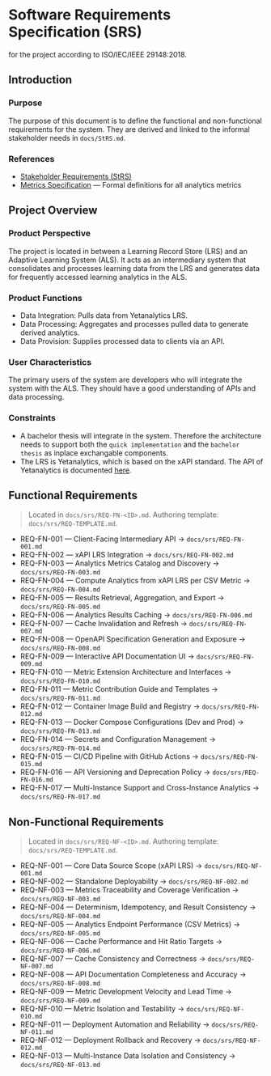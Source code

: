 # Software Requirements Specification (SRS)
for the project according to ISO/IEC/IEEE 29148:2018.

## Introduction
### Purpose
The purpose of this document is to define the functional and non-functional requirements for the system. They are derived and linked to the informal stakeholder needs in `docs/StRS.md`.

### References
- [Stakeholder Requirements (StRS)](./StRS.md)
- [Metrics Specification](./Metrics-Specification.md) — Formal definitions for all analytics metrics

## Project Overview
### Product Perspective
The project is located in between a Learning Record Store (LRS) and an Adaptive Learning System (ALS). It acts as an intermediary system that consolidates and processes learning data from the LRS and generates data for frequently accessed learning analytics in the ALS.
### Product Functions
- Data Integration: Pulls data from Yetanalytics LRS.
- Data Processing: Aggregates and processes pulled data to generate derived analytics.
- Data Provision: Supplies processed data to clients via an API.
### User Characteristics
The primary users of the system are developers who will integrate the system with the ALS. They should have a good understanding of APIs and data processing.
### Constraints
- A bachelor thesis will integrate in the system. Therefore the architecture needs to support both the `quick implementation` and the `bachelor thesis` as inplace exchangable components.
- The LRS is Yetanalytics, which is based on the xAPI standard. The API of Yetanalytics is documented [here](https://github.com/yetanalytics/lrsql/blob/main/doc/endpoints.md).

## Functional Requirements
> Located in `docs/srs/REQ-FN-<ID>.md`. Authoring template: `docs/srs/REQ-TEMPLATE.md`.

- REQ-FN-001 — Client-Facing Intermediary API → `docs/srs/REQ-FN-001.md`
- REQ-FN-002 — xAPI LRS Integration → `docs/srs/REQ-FN-002.md`
- REQ-FN-003 — Analytics Metrics Catalog and Discovery → `docs/srs/REQ-FN-003.md`
- REQ-FN-004 — Compute Analytics from xAPI LRS per CSV Metric → `docs/srs/REQ-FN-004.md`
- REQ-FN-005 — Results Retrieval, Aggregation, and Export → `docs/srs/REQ-FN-005.md`
- REQ-FN-006 — Analytics Results Caching → `docs/srs/REQ-FN-006.md`
- REQ-FN-007 — Cache Invalidation and Refresh → `docs/srs/REQ-FN-007.md`
- REQ-FN-008 — OpenAPI Specification Generation and Exposure → `docs/srs/REQ-FN-008.md`
- REQ-FN-009 — Interactive API Documentation UI → `docs/srs/REQ-FN-009.md`
- REQ-FN-010 — Metric Extension Architecture and Interfaces → `docs/srs/REQ-FN-010.md`
- REQ-FN-011 — Metric Contribution Guide and Templates → `docs/srs/REQ-FN-011.md`
- REQ-FN-012 — Container Image Build and Registry → `docs/srs/REQ-FN-012.md`
- REQ-FN-013 — Docker Compose Configurations (Dev and Prod) → `docs/srs/REQ-FN-013.md`
- REQ-FN-014 — Secrets and Configuration Management → `docs/srs/REQ-FN-014.md`
- REQ-FN-015 — CI/CD Pipeline with GitHub Actions → `docs/srs/REQ-FN-015.md`
- REQ-FN-016 — API Versioning and Deprecation Policy → `docs/srs/REQ-FN-016.md`
- REQ-FN-017 — Multi-Instance Support and Cross-Instance Analytics → `docs/srs/REQ-FN-017.md`

## Non-Functional Requirements
> Located in `docs/srs/REQ-NF-<ID>.md`. Authoring template: `docs/srs/REQ-TEMPLATE.md`.

- REQ-NF-001 — Core Data Source Scope (xAPI LRS) → `docs/srs/REQ-NF-001.md`
- REQ-NF-002 — Standalone Deployability → `docs/srs/REQ-NF-002.md`
- REQ-NF-003 — Metrics Traceability and Coverage Verification → `docs/srs/REQ-NF-003.md`
- REQ-NF-004 — Determinism, Idempotency, and Result Consistency → `docs/srs/REQ-NF-004.md`
- REQ-NF-005 — Analytics Endpoint Performance (CSV Metrics) → `docs/srs/REQ-NF-005.md`
- REQ-NF-006 — Cache Performance and Hit Ratio Targets → `docs/srs/REQ-NF-006.md`
- REQ-NF-007 — Cache Consistency and Correctness → `docs/srs/REQ-NF-007.md`
- REQ-NF-008 — API Documentation Completeness and Accuracy → `docs/srs/REQ-NF-008.md`
- REQ-NF-009 — Metric Development Velocity and Lead Time → `docs/srs/REQ-NF-009.md`
- REQ-NF-010 — Metric Isolation and Testability → `docs/srs/REQ-NF-010.md`
- REQ-NF-011 — Deployment Automation and Reliability → `docs/srs/REQ-NF-011.md`
- REQ-NF-012 — Deployment Rollback and Recovery → `docs/srs/REQ-NF-012.md`
- REQ-NF-013 — Multi-Instance Data Isolation and Consistency → `docs/srs/REQ-NF-013.md`
